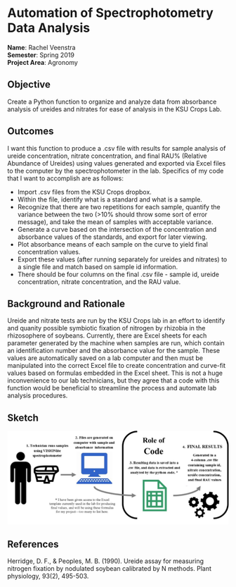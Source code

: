 # Automation of Spectrophotometry Data Analysis

**Name**: Rachel Veenstra <br>
**Semester**: Spring 2019 <br>
**Project Area**: Agronomy

## Objective

Create a Python function to organize and analyze data from absorbance analysis of ureides and nitrates for ease of analysis in the KSU Crops Lab.

## Outcomes

I want this function to produce a .csv file with results for sample analysis of ureide concentration, nitrate concentration, and final RAU% (Relative Abundance of Ureides) using values generated and exported via Excel files to the computer by the spectrophotometer in the lab. Specifics of my code that I want to accomplish are as follows:
- Import .csv files from the KSU Crops dropbox.
- Within the file, identify what is a standard and what is a sample.
- Recognize that there are two repetitions for each sample, quantify the variance between the two (>10% should throw some sort of error message), and take the mean of samples with acceptable variance.
- Generate a curve based on the intersection of the concentration and absorbance values of the standards, and export for later viewing.
- Plot absorbance means of each sample on the curve to yield final concentration values.
- Export these values (after running separately for ureides and nitrates) to a single file and match based on sample id information.
- There should be four columns on the final .csv file - sample id, ureide concentration, nitrate concentration, and the RAU value.

## Background and Rationale

Ureide and nitrate tests are run by the KSU Crops lab in an effort to identify and quanity possible symbiotic fixation of nitrogen by rhizobia in the rhizosophere of soybeans. Currently, there are Excel sheets for each parameter generated by the machine when samples are run, which contain an identification number and the absorbance value for the sample. These values are automatically saved on a lab computer and then must be manipulated into the correct Excel file to create concentration and curve-fit values based on formulas embedded in the Excel sheet. This is not a huge inconvenience to our lab technicians, but they agree that a code with this function would be beneficial to streamline the process and automate lab analysis procedures.

## Sketch

![alt text](https://github.com/Rachel-Veenstra/AGRON935-Semester-Project/blob/master/FlowChart.jpg "Flow Chart")



## References

Herridge, D. F., & Peoples, M. B. (1990). Ureide assay for measuring nitrogen fixation by nodulated soybean calibrated by N methods. Plant physiology, 93(2), 495-503.
